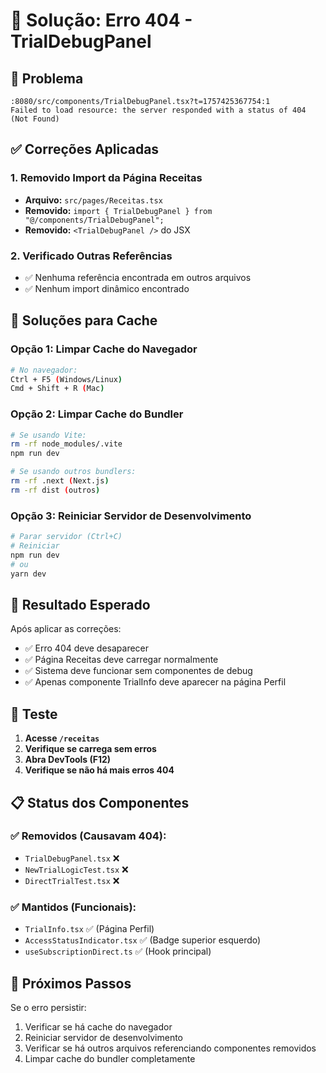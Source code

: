 # 🔧 Solução: Erro 404 - TrialDebugPanel

## 🐛 Problema

```
:8080/src/components/TrialDebugPanel.tsx?t=1757425367754:1
Failed to load resource: the server responded with a status of 404 (Not Found)
```

## ✅ Correções Aplicadas

### 1. Removido Import da Página Receitas

- **Arquivo:** `src/pages/Receitas.tsx`
- **Removido:** `import { TrialDebugPanel } from "@/components/TrialDebugPanel";`
- **Removido:** `<TrialDebugPanel />` do JSX

### 2. Verificado Outras Referências

- ✅ Nenhuma referência encontrada em outros arquivos
- ✅ Nenhum import dinâmico encontrado

## 🔄 Soluções para Cache

### Opção 1: Limpar Cache do Navegador

```bash
# No navegador:
Ctrl + F5 (Windows/Linux)
Cmd + Shift + R (Mac)
```

### Opção 2: Limpar Cache do Bundler

```bash
# Se usando Vite:
rm -rf node_modules/.vite
npm run dev

# Se usando outros bundlers:
rm -rf .next (Next.js)
rm -rf dist (outros)
```

### Opção 3: Reiniciar Servidor de Desenvolvimento

```bash
# Parar servidor (Ctrl+C)
# Reiniciar
npm run dev
# ou
yarn dev
```

## 🎯 Resultado Esperado

Após aplicar as correções:

- ✅ Erro 404 deve desaparecer
- ✅ Página Receitas deve carregar normalmente
- ✅ Sistema deve funcionar sem componentes de debug
- ✅ Apenas componente TrialInfo deve aparecer na página Perfil

## 🧪 Teste

1. **Acesse `/receitas`**
2. **Verifique se carrega sem erros**
3. **Abra DevTools (F12)**
4. **Verifique se não há mais erros 404**

## 📋 Status dos Componentes

### ✅ Removidos (Causavam 404):

- `TrialDebugPanel.tsx` ❌
- `NewTrialLogicTest.tsx` ❌
- `DirectTrialTest.tsx` ❌

### ✅ Mantidos (Funcionais):

- `TrialInfo.tsx` ✅ (Página Perfil)
- `AccessStatusIndicator.tsx` ✅ (Badge superior esquerdo)
- `useSubscriptionDirect.ts` ✅ (Hook principal)

## 🚀 Próximos Passos

Se o erro persistir:

1. Verificar se há cache do navegador
2. Reiniciar servidor de desenvolvimento
3. Verificar se há outros arquivos referenciando componentes removidos
4. Limpar cache do bundler completamente
